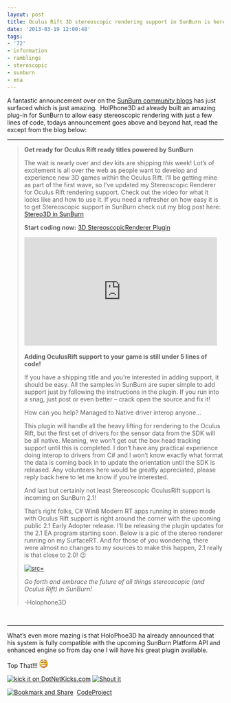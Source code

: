```yaml
---
layout: post
title: Oculus Rift 3D stereoscopic rendering support in SunBurn is here!
date: '2013-03-19 12:00:48'
tags:
- '72'
- information
- ramblings
- steroscopic
- sunburn
- xna
---
```


A fantastic announcement over on the [SunBurn community blogs](http://www.synapsegaming.com/blogs/community_blogs/archive/2013/03/18/oculus-rift-3d-stereoscopic-rendering-support-in-sunburn-is-here.aspx) has just surfaced which is just amazing.&nbsp; HolPhone3D ad already built an amazing plug-in for SunBurn to allow easy stereoscopic rendering with just a few lines of code, todays announcement goes above and beyond hat, read the except from the blog below:

* * *

> **Get ready for Oculus Rift ready titles powered by SunBurn**
> 
> The wait is nearly over and dev kits are shipping _this_ week! Lot’s of excitement is all over the web as people want to develop and experience new 3D games within the Oculus Rift. I’ll be getting mine as part of the first wave, so I’ve updated my Stereoscopic Renderer for Oculus Rift rendering support. Check out the video for what it looks like and how to use it. If you need a refresher on how easy it is to get Stereoscopic support in SunBurn check out my blog post here: [Stereo3D in SunBurn](http://www.synapsegaming.com/blogs/community_blogs/archive/2012/05/10/all-new-3d-stereoscopicrenderer-plugin-take-your-sunburn-games-into-the-next-dimension-with-full-stereoscopic-3d-support-in-less-than-5-lines-of-code.aspx)
> 
> **Start coding now:** [3D StereoscopicRenderer Plugin](http://www.synapsegaming.com/downloads/resource.aspx?guid=46f57a92-57b3-4e34-80e0-418d5cf737f3)
> 
> <object width="448" height="252" classid="clsid:d27cdb6e-ae6d-11cf-96b8-444553540000" codebase="http://download.macromedia.com/pub/shockwave/cabs/flash/swflash.cab#version=6,0,40,0"><param name="src" value="http://www.youtube.com/v/HtGSyxf0huY?hl=en&amp;hd=1">
> <embed width="448" height="252" type="application/x-shockwave-flash" src="http://www.youtube.com/v/HtGSyxf0huY?hl=en&amp;hd=1"></embed></object>
> 
> **Adding OculusRift support to your game is still under 5 lines of code!**
> 
> If you have a shipping title and you’re interested in adding support, it should be easy. All the samples in SunBurn are super simple to add support just by following the instructions in the plugin. If you run into a snag, just post or even better – crack open the source and fix it!
> 
> How can you help? Managed to Native driver interop anyone…
> 
> This plugin will handle all the heavy lifting for rendering to the Oculus Rift, but the first set of drivers for the sensor data from the SDK will be all native. Meaning, we won’t get out the box head tracking support until this is completed. I don’t have any practical experience doing interop to drivers from C# and I won’t know exactly what format the data is coming back in to update the orientation until the SDK is released. Any volunteers here would be greatly appreciated, please reply back here to let me know if you’re interested.
> 
> And last but certainly not least Stereoscopic OculusRift support is incoming on SunBurn 2.1!
> 
> That’s right folks, C# Win8 Modern RT apps running in stereo mode with Oculus Rift support is right around the corner with the upcoming public 2.1 Early Adopter release. I’ll be releasing the plugin updates for the 2.1 EA program starting soon. Below is a pic of the stereo renderer running on my SurfaceRT. And for those of you wondering, there were almost no changes to my sources to make this happen, 2.1 really is that close to 2.0! 😉
> 
> [![ src=]()](http://www.synapsegaming.com/cfs-file.ashx/__key/CommunityServer.Blogs.Components.WeblogFiles/community_5F00_blogs/WP_5F00_20130318_5F00_001.jpg)
> 
> _Go forth and embrace the future of all things stereoscopic (and Oculus Rift) in SunBurn!_
> 
> -Holophone3D

&nbsp;

* * *

What’s even more mazing is that HoloPhoe3D ha already announced that his system is fully compatible with the upcoming SunBurn Platform API and enhanced engine so from day one I will have his great plugin available.

Top That!!! ![Open-mouthed smile](/Images/wordpress/2013/03/wlEmoticon-openmouthedsmile.png)

[![kick it on DotNetKicks.com](http://www.dotnetkicks.com/Services/Images/KickItImageGenerator.ashx?url=http://darkgenesis.zenithmoon.com/oculus-rift-3d-stereoscopic-rendering-support-in-sunburn-is-here/&bgcolor=6600FF)](http://www.dotnetkicks.com/kick/?url=http://darkgenesis.zenithmoon.com/oculus-rift-3d-stereoscopic-rendering-support-in-sunburn-is-here/) [![Shout it](http://dotnetshoutout.com/image.axd?url=http://darkgenesis.zenithmoon.com/oculus-rift-3d-stereoscopic-rendering-support-in-sunburn-is-here/)](http://dotnetshoutout.com/Submit?url=http://darkgenesis.zenithmoon.com/oculus-rift-3d-stereoscopic-rendering-support-in-sunburn-is-here/)<script type="text/javascript">// <![CDATA[
var dzone_url = 'http://darkgenesis.zenithmoon.com/oculus-rift-3d-stereoscopic-rendering-support-in-sunburn-is-here/';
// ]]></script>  
<script type="text/javascript">// <![CDATA[
var dzone_title = 'Oculus Rift 3D stereoscopic rendering support in SunBurn is here!';
// ]]></script>  
<script type="text/javascript">// <![CDATA[
var dzone_blurb = 'Oculus Rift 3D stereoscopic rendering support in SunBurn is here!';
// ]]></script>  
<script type="text/javascript">// <![CDATA[
var dzone_style = '2';
// ]]></script>  
<script type="text/javascript" src="http://widgets.dzone.com/links/widgets/zoneit.js" language="javascript"></script><script type="text/javascript">// <![CDATA[
var addthis_pub="runxc1";
// ]]></script>[![Bookmark and Share](http://s7.addthis.com/static/btn/lg-share-en.gif)](http://www.addthis.com/bookmark.php?v=20) &nbsp;<script type="text/javascript" src="http://s7.addthis.com/js/200/addthis_widget.js"></script>[CodeProject](http://www.codeproject.com/script/Articles/BlogFeedList.aspx?amid=9502591)
